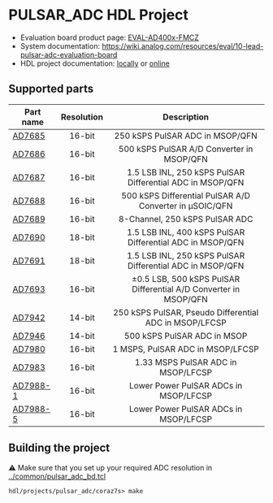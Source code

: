 # PULSAR_ADC HDL Project

  * Evaluation board product page: [EVAL-AD400x-FMCZ](https://www.analog.com/eval-ad400x-fmcz)
  * System documentation: https://wiki.analog.com/resources/eval/10-lead-pulsar-adc-evaluation-board
  * HDL project documentation: [locally](../../docs/projects/pulsar_adc/index.rst) or [online](https://wiki.analog.com/resources/eval/user-guides/pulsar_adc_pmods_hdl)

## Supported parts

| Part name                                   | Resolution | Description                                                      |
|---------------------------------------------|:----------:|:----------------------------------------------------------------:|
| [AD7685](https://www.analog.com/ad7685)     | 16-bit     | 250 kSPS PulSAR ADC in MSOP/QFN|
| [AD7686](https://www.analog.com/ad7686)     | 16-bit     | 500 kSPS PulSAR A/D Converter in MSOP/QFN|
| [AD7687](https://www.analog.com/ad7687)     | 16-bit     | 1.5 LSB INL, 250 kSPS PulSAR Differential ADC in MSOP/QFN|
| [AD7688](https://www.analog.com/ad7688)     | 16-bit     | 500 kSPS Differential PulSAR A/D Converter in µSOIC/QFN|
| [AD7689](https://www.analog.com/ad7689)     | 16-bit     | 8-Channel, 250 kSPS PulSAR ADC|
| [AD7690](https://www.analog.com/ad7690)     | 18-bit     | 1.5 LSB INL, 400 kSPS PulSAR Differential ADC in MSOP/QFN|
| [AD7691](https://www.analog.com/ad7691)     | 18-bit     | 1.5 LSB INL, 250 kSPS PulSAR Differential ADC in MSOP/QFN|
| [AD7693](https://www.analog.com/ad7693)     | 16-bit     | ±0.5 LSB, 500 kSPS PulSAR Differential A/D Converter in MSOP/QFN|
| [AD7942](https://www.analog.com/ad7942)     | 14-bit     | 250 kSPS PulSAR, Pseudo Differential ADC in MSOP/LFCSP|
| [AD7946](https://www.analog.com/ad7946)     | 14-bit     | 500 kSPS PulSAR ADC in MSOP|
| [AD7980](https://www.analog.com/ad7980)     | 16-bit     | 1 MSPS, PulSAR ADC in MSOP/LFCSP|
| [AD7983](https://www.analog.com/ad7983)     | 16-bit     | 1.33 MSPS PulSAR ADC in MSOP/LFCSP|
| [AD7988-1](https://www.analog.com/ad7988-1) | 16-bit     | Lower Power PulSAR ADCs in MSOP/LFCSP|
| [AD7988-5](https://www.analog.com/ad7988-5) | 16-bit     | Lower Power PulSAR ADCs in MSOP/LFCSP|

## Building the project

:warning: Make sure that you set up your required ADC resolution in [../common/pulsar_adc_bd.tcl](../common/pulsar_adc_bd.tcl)

```
hdl/projects/pulsar_adc/coraz7s> make
```
